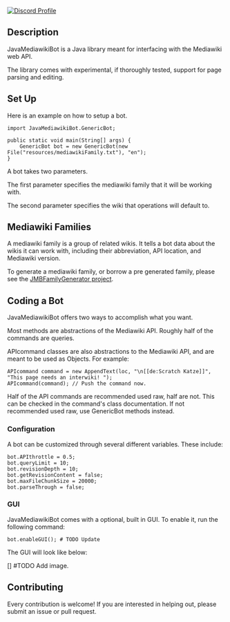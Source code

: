 [![Discord Profile](https://img.shields.io/badge/Discord-7289DA?style=for-the-badge&logo=discord&logoColor=white)](https://www.discordapp.com/users/244908008155512832)

## Description

JavaMediawikiBot is a Java library meant for interfacing with the Mediawiki web API.

The library comes with experimental, if thoroughly tested, support for page parsing and editing.

## Set Up

Here is an example on how to setup a bot.

```
import JavaMediawikiBot.GenericBot;

public static void main(String[] args) {
	GenericBot bot = new GenericBot(new File("resources/mediawikiFamily.txt"), "en");
}
```

A bot takes two parameters.

The first parameter specifies the mediawiki family that it will be working with.

The second parameter specifies the wiki that operations will default to.

## Mediawiki Families

A mediawiki family is a group of related wikis. It tells a bot data about the wikis it can work with, including their abbreviation, API location, and Mediawiki version.


To generate a mediawiki family, or borrow a pre generated family, please see the [JMBFamilyGenerator project](https://github.com/Choco31415/JMBFamilyGenerator).

## Coding a Bot

JavaMediawikiBot offers two ways to accomplish what you want.

Most methods are abstractions of the Mediawiki API. Roughly half of the commands are queries.

APIcommand classes are also abstractions to the Mediawiki API, and are meant to be used as Objects. For example:

```
APIcommand command = new AppendText(loc, "\n[[de:Scratch Katze]]", "This page needs an interwiki! ");
APIcommand(command); // Push the command now.
```

Half of the API commands are recommended used raw, half are not. This can be checked in the command's class documentation. If not recommended used raw, use GenericBot methods instead.

### Configuration

A bot can be customized through several different variables. These include:

```
bot.APIthrottle = 0.5;
bot.queryLimit = 10;
bot.revisionDepth = 10;
bot.getRevisionContent = false;
bot.maxFileChunkSize = 20000;
bot.parseThrough = false;
```

### GUI

JavaMediawikiBot comes with a optional, built in GUI. To enable it, run the following command:

```
bot.enableGUI(); # TODO Update
```

The GUI will look like below:

[] #TODO Add image.

## Contributing

Every contribution is welcome! If you are interested in helping out, please submit an issue or pull request.